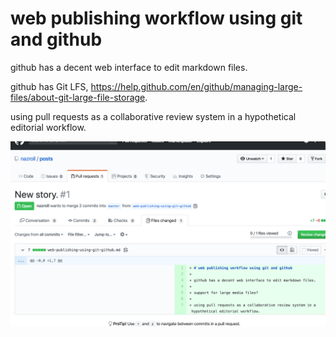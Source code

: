 # web publishing workflow using git and github

github has a decent web interface to edit markdown files.

github has Git LFS, https://help.github.com/en/github/managing-large-files/about-git-large-file-storage.

using pull requests as a collaborative review system in a hypothetical editorial workflow.

![screenshot of github pull request web interface](images/screenshot-github-pull-request-editorial-workflow.png)
